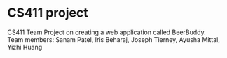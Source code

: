 # CS411 project
CS411 Team Project on creating a web application called BeerBuddy.                                                                  
Team members: Sanam Patel, Iris Beharaj, Joseph Tierney, Ayusha Mittal, Yizhi Huang
